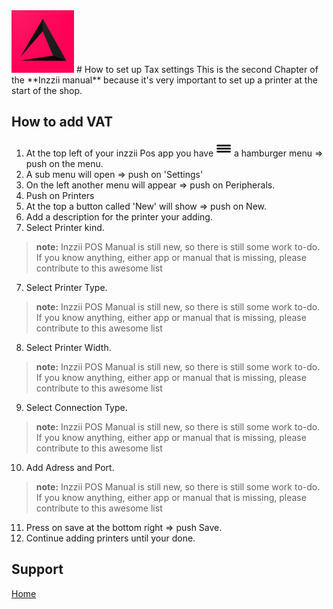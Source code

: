 <img src="../Assets/Pictures/play_store_512.png" alt="inzzii logo" width="100"/>
# How to set up Tax settings
This is the second Chapter of the **Inzzii manual** because it's very important to set up a printer at the start of the shop. 

## How to add VAT

1. At the top left of your inzzii Pos app you have <img src="../Assets/Pictures/Hmenu.png" alt="hamburgermenu" align="bottom" width="25"/> a hamburger menu => push on the menu.
2. A sub menu will open => push on 'Settings'
3. On the left another menu will appear => push on Peripherals. 
4. Push on Printers
5. At the top a button called 'New' will show => push on New.
5. Add a description for the printer your adding.
6. Select Printer kind.
> **note:** Inzzii POS Manual is still new, so there is still some work to-do. If you know anything, either app or manual that is missing, please contribute to this awesome list 
7. Select Printer Type. 
> **note:** Inzzii POS Manual is still new, so there is still some work to-do. If you know anything, either app or manual that is missing, please contribute to this awesome list
8. Select Printer Width.
> **note:** Inzzii POS Manual is still new, so there is still some work to-do. If you know anything, either app or manual that is missing, please contribute to this awesome list
9. Select Connection Type.
> **note:** Inzzii POS Manual is still new, so there is still some work to-do. If you know anything, either app or manual that is missing, please contribute to this awesome list
10. Add Adress and Port. 
> **note:** Inzzii POS Manual is still new, so there is still some work to-do. If you know anything, either app or manual that is missing, please contribute to this awesome list
11. Press on save at the bottom right => push Save.
12. Continue adding printers until your done. 


## Support
[Home](../index.md)
